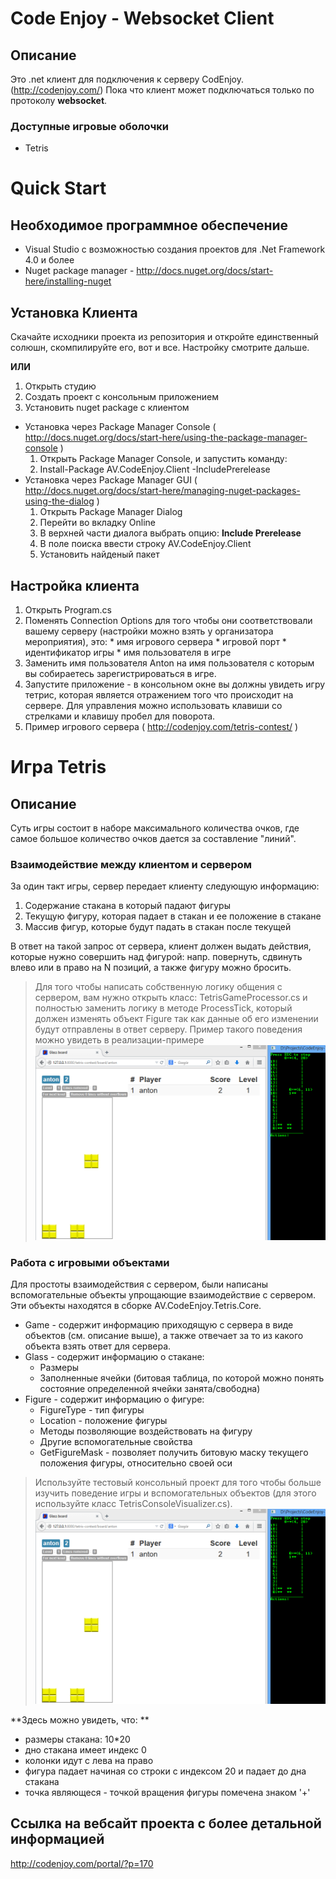 Code Enjoy - Websocket Client
===================

## Описание

Это .net клиент для подключения к серверу CodEnjoy. (http://codenjoy.com/)
Пока что клиент может подключаться только по протоколу **websocket**.

### Доступные игровые оболочки

* Tetris

Quick Start 
===================

## Необходимое программное обеспечение

* Visual Studio с возможностью создания проектов для .Net Framework 4.0 и более
* Nuget package manager - http://docs.nuget.org/docs/start-here/installing-nuget

## Установка Клиента

Скачайте исходники проекта из репозитория и откройте единственный солюшн, скомпилируйте его, вот и все. Настройку смотрите дальше.

**ИЛИ**

1. Открыть студию
2. Создать проект с консольным приложением
3. Установить nuget package с клиентом
  * Установка через Package Manager Console ( http://docs.nuget.org/docs/start-here/using-the-package-manager-console )
    1. Открыть Package Manager Console, и запустить команду:
    2. Install-Package AV.CodeEnjoy.Client -IncludePrerelease
  * Установка через Package Manager GUI ( http://docs.nuget.org/docs/start-here/managing-nuget-packages-using-the-dialog )
    1. Открыть Package Manager Dialog
    2. Перейти во вкладку Online
    3. В верхней части диалога выбрать опцию: **Include Prerelease**
    4. В поле поиска ввести строку AV.CodeEnjoy.Client
    5. Установить найденый пакет

## Настройка клиента

  1. Открыть Program.cs
  2. Поменять Connection Options для того чтобы они соответствовали вашему серверу (настройки можно взять у организатора мероприятия), это:
    * имя игрового сервера
    * игровой порт
    * идентификатор игры
    * имя пользователя в игре
  3. Заменить имя пользователя Anton на имя пользователя с которым вы собираетесь зарегистрироваться в игре.
  4. Запустите приложение - в консольном окне вы должны увидеть игру тетрис, которая является отражением того что происходит на сервере. Для управления можно использовать клавиши со стрелками и клавишу пробел для поворота.
  5. Пример игрового сервера ( http://codenjoy.com/tetris-contest/ )

Игра Tetris
========

## Описание

Суть игры состоит в наборе максимального количества очков, где самое большое количество очков дается за составление "линий".

### Взаимодействие между клиентом и сервером

За один такт игры, сервер передает клиенту следующую информацию:
1. Содержание стакана в который падают фигуры
2. Текущую фигуру, которая падает в стакан и ее положение в стакане
3. Массив фигур, которые будут падать в стакан после текущей

В ответ на такой запрос от сервера, клиент должен выдать действия, которые нужно совершить над фигурой: напр. повернуть, сдвинуть влево или в право на N позиций, а также фигуру можно бросить.

> Для того чтобы написать собственную логику общения с сервером, вам нужно открыть класс: TetrisGameProcessor.cs и полностью заменить логику в методе ProcessTick, который должен изменять объект Figure так как данные об его изменении будут отправлены в ответ серверу. Пример такого поведения можно увидеть в реализации-примере ![Console Visualization](TetrisClient.png) 

### Работа с игровыми объектами

Для простоты взаимодействия с сервером, были написаны вспомогательные объекты упрощающие взаимодействие с сервером. Эти объекты находятся в сборке AV.CodeEnjoy.Tetris.Core.

* Game - содержит информацию приходящую с сервера в виде объектов (см. описание выше), а также отвечает за то из какого объекта взять ответ для сервера.
* Glass - содержит информацию о стакане: 
  * Размеры
  * Заполненные ячейки (битовая таблица, по которой можно понять состояние определенной ячейки занята/свободна)
* Figure - содержит информацию о фигуре:
  * FigureType - тип фигуры
  * Location - положение фигуры
  * Методы позволяющие воздействовать на фигуру
  * Другие вспомогательные свойства
  * GetFigureMask - позволяет получить битовую маску текущего положения фигуры, относительно своей оси

> Используйте тестовый консольный проект для того чтобы больше изучить поведение игры и вспомогательных объектов (для этого используйте класс TetrisConsoleVisualizer.cs). 
![TetrisConsoleVisualizer Result](TetrisClient.png)

**Здесь можно увидеть, что: ** 
* размеры стакана: 10*20
* дно стакана имеет индекс 0
* колонки идут с лева на право
* фигура падает начиная со строки с индексом 20 и падает до дна стакана
* точка являющеся - точкой вращения фигуры помечена знаком '+'



## Ссылка на вебсайт проекта с более детальной информацией
http://codenjoy.com/portal/?p=170

